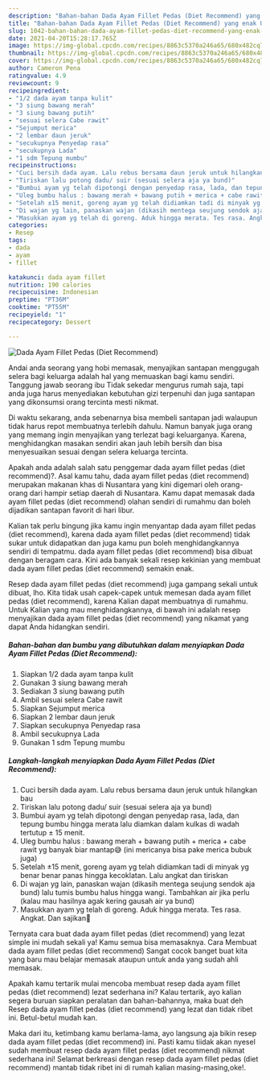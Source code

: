 ```yaml
---
description: "Bahan-bahan Dada Ayam Fillet Pedas (Diet Recommend) yang enak Untuk Jualan"
title: "Bahan-bahan Dada Ayam Fillet Pedas (Diet Recommend) yang enak Untuk Jualan"
slug: 1042-bahan-bahan-dada-ayam-fillet-pedas-diet-recommend-yang-enak-untuk-jualan
date: 2021-04-20T15:28:17.765Z
image: https://img-global.cpcdn.com/recipes/8863c5370a246a65/680x482cq70/dada-ayam-fillet-pedas-diet-recommend-foto-resep-utama.jpg
thumbnail: https://img-global.cpcdn.com/recipes/8863c5370a246a65/680x482cq70/dada-ayam-fillet-pedas-diet-recommend-foto-resep-utama.jpg
cover: https://img-global.cpcdn.com/recipes/8863c5370a246a65/680x482cq70/dada-ayam-fillet-pedas-diet-recommend-foto-resep-utama.jpg
author: Cameron Pena
ratingvalue: 4.9
reviewcount: 9
recipeingredient:
- "1/2 dada ayam tanpa kulit"
- "3 siung bawang merah"
- "3 siung bawang putih"
- "sesuai selera Cabe rawit"
- "Sejumput merica"
- "2 lembar daun jeruk"
- "secukupnya Penyedap rasa"
- "secukupnya Lada"
- "1 sdm Tepung mumbu"
recipeinstructions:
- "Cuci bersih dada ayam. Lalu rebus bersama daun jeruk untuk hilangkan bau"
- "Tiriskan lalu potong dadu/ suir (sesuai selera aja ya bund)"
- "Bumbui ayam yg telah dipotongi dengan penyedap rasa, lada, dan tepung bumbu hingga merata lalu diamkan dalam kulkas di wadah tertutup ± 15 menit."
- "Uleg bumbu halus : bawang merah + bawang putih + merica + cabe rawit yg banyak biar mantap😅 (ini mericanya bisa pake merica bubuk juga)"
- "Setelah ±15 menit, goreng ayam yg telah didiamkan tadi di minyak yg benar benar panas hingga kecoklatan. Lalu angkat dan tiriskan"
- "Di wajan yg lain, panaskan wajan (dikasih mentega seujung sendok aja bund) lalu tumis bumbu halus hingga wangi. Tambahkan air jika perlu (kalau mau hasilnya agak kering gausah air ya bund)"
- "Masukkan ayam yg telah di goreng. Aduk hingga merata. Tes rasa. Angkat. Dan sajikan🥰"
categories:
- Resep
tags:
- dada
- ayam
- fillet

katakunci: dada ayam fillet 
nutrition: 190 calories
recipecuisine: Indonesian
preptime: "PT36M"
cooktime: "PT55M"
recipeyield: "1"
recipecategory: Dessert

---
```



![Dada Ayam Fillet Pedas (Diet Recommend)](https://img-global.cpcdn.com/recipes/8863c5370a246a65/680x482cq70/dada-ayam-fillet-pedas-diet-recommend-foto-resep-utama.jpg)

Andai anda seorang yang hobi memasak, menyajikan santapan menggugah selera bagi keluarga adalah hal yang memuaskan bagi kamu sendiri. Tanggung jawab seorang ibu Tidak sekedar mengurus rumah saja, tapi anda juga harus menyediakan kebutuhan gizi terpenuhi dan juga santapan yang dikonsumsi orang tercinta mesti nikmat.

Di waktu  sekarang, anda sebenarnya bisa membeli santapan jadi walaupun tidak harus repot membuatnya terlebih dahulu. Namun banyak juga orang yang memang ingin menyajikan yang terlezat bagi keluarganya. Karena, menghidangkan masakan sendiri akan jauh lebih bersih dan bisa menyesuaikan sesuai dengan selera keluarga tercinta. 



Apakah anda adalah salah satu penggemar dada ayam fillet pedas (diet recommend)?. Asal kamu tahu, dada ayam fillet pedas (diet recommend) merupakan makanan khas di Nusantara yang kini digemari oleh orang-orang dari hampir setiap daerah di Nusantara. Kamu dapat memasak dada ayam fillet pedas (diet recommend) olahan sendiri di rumahmu dan boleh dijadikan santapan favorit di hari libur.

Kalian tak perlu bingung jika kamu ingin menyantap dada ayam fillet pedas (diet recommend), karena dada ayam fillet pedas (diet recommend) tidak sukar untuk didapatkan dan juga kamu pun boleh menghidangkannya sendiri di tempatmu. dada ayam fillet pedas (diet recommend) bisa dibuat dengan beragam cara. Kini ada banyak sekali resep kekinian yang membuat dada ayam fillet pedas (diet recommend) semakin enak.

Resep dada ayam fillet pedas (diet recommend) juga gampang sekali untuk dibuat, lho. Kita tidak usah capek-capek untuk memesan dada ayam fillet pedas (diet recommend), karena Kalian dapat membuatnya di rumahmu. Untuk Kalian yang mau menghidangkannya, di bawah ini adalah resep menyajikan dada ayam fillet pedas (diet recommend) yang nikamat yang dapat Anda hidangkan sendiri.

<!--inarticleads1-->

##### Bahan-bahan dan bumbu yang dibutuhkan dalam menyiapkan Dada Ayam Fillet Pedas (Diet Recommend):

1. Siapkan 1/2 dada ayam tanpa kulit
1. Gunakan 3 siung bawang merah
1. Sediakan 3 siung bawang putih
1. Ambil sesuai selera Cabe rawit
1. Siapkan Sejumput merica
1. Siapkan 2 lembar daun jeruk
1. Siapkan secukupnya Penyedap rasa
1. Ambil secukupnya Lada
1. Gunakan 1 sdm Tepung mumbu




<!--inarticleads2-->

##### Langkah-langkah menyiapkan Dada Ayam Fillet Pedas (Diet Recommend):

1. Cuci bersih dada ayam. Lalu rebus bersama daun jeruk untuk hilangkan bau
1. Tiriskan lalu potong dadu/ suir (sesuai selera aja ya bund)
1. Bumbui ayam yg telah dipotongi dengan penyedap rasa, lada, dan tepung bumbu hingga merata lalu diamkan dalam kulkas di wadah tertutup ± 15 menit.
1. Uleg bumbu halus : bawang merah + bawang putih + merica + cabe rawit yg banyak biar mantap😅 (ini mericanya bisa pake merica bubuk juga)
1. Setelah ±15 menit, goreng ayam yg telah didiamkan tadi di minyak yg benar benar panas hingga kecoklatan. Lalu angkat dan tiriskan
1. Di wajan yg lain, panaskan wajan (dikasih mentega seujung sendok aja bund) lalu tumis bumbu halus hingga wangi. Tambahkan air jika perlu (kalau mau hasilnya agak kering gausah air ya bund)
1. Masukkan ayam yg telah di goreng. Aduk hingga merata. Tes rasa. Angkat. Dan sajikan🥰




Ternyata cara buat dada ayam fillet pedas (diet recommend) yang lezat simple ini mudah sekali ya! Kamu semua bisa memasaknya. Cara Membuat dada ayam fillet pedas (diet recommend) Sangat cocok banget buat kita yang baru mau belajar memasak ataupun untuk anda yang sudah ahli memasak.

Apakah kamu tertarik mulai mencoba membuat resep dada ayam fillet pedas (diet recommend) lezat sederhana ini? Kalau tertarik, ayo kalian segera buruan siapkan peralatan dan bahan-bahannya, maka buat deh Resep dada ayam fillet pedas (diet recommend) yang lezat dan tidak ribet ini. Betul-betul mudah kan. 

Maka dari itu, ketimbang kamu berlama-lama, ayo langsung aja bikin resep dada ayam fillet pedas (diet recommend) ini. Pasti kamu tiidak akan nyesel sudah membuat resep dada ayam fillet pedas (diet recommend) nikmat sederhana ini! Selamat berkreasi dengan resep dada ayam fillet pedas (diet recommend) mantab tidak ribet ini di rumah kalian masing-masing,oke!.

